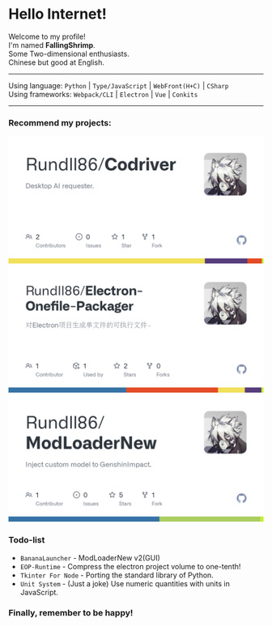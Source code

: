 # Hello Internet!
Welcome to my profile!  
I'm named **FallingShrimp**.  
Some Two-dimensional enthusiasts.  
Chinese but good at English.

---

Using language: `Python` | `Type/JavaScript` | `WebFront(H+C)` | `CSharp`  
Using frameworks: `Webpack/CLI` | `Electron` | `Vue` | `Conkits`

---

### Recommend my projects:
![Codriver](./cod.png)
![Electron-Onefile-Packager](./eop.png)
![ModLoaderNew](./mln.png)
### Todo-list
- `BananaLauncher` - ModLoaderNew v2(GUI)
- `EOP-Runtime` - Compress the electron project volume to one-tenth!
- `Tkinter For Node` - Porting the standard library of Python.
- `Unit System` - (Just a joke) Use numeric quantities with units in JavaScript.

### Finally, remember to be happy!